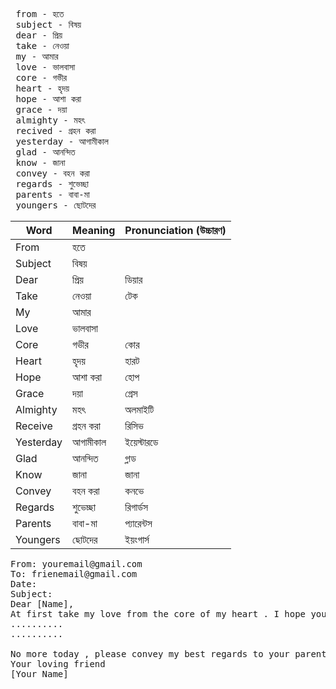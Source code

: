 <pre>
 from - হতে 
 subject - বিষয় 
 dear - প্রিয় 
 take - নেওয়া 
 my - আমার 
 love - ভালবাসা 
 core - গভীর 
 heart - হৃদয় 
 hope - আশা করা 
 grace - দয়া 
 almighty - মহৎ 
 recived - গ্রহন করা 
 yesterday - আগামীকাল 
 glad - আনন্দিত 
 know - জানা 
 convey - বহন করা 
 regards - শুভেচ্ছা 
 parents - বাবা-মা 
 youngers - ছোটদের 
</pre>

| Word      | Meaning   | Pronunciation (উচ্চারণ) |
| --------- | --------- | ----------------------- |
| From      | হতে       |                         |
| Subject   | বিষয়      |                         |
| Dear      | প্রিয়     | ডিয়ার                   |
| Take      | নেওয়া     | টেক                     |
| My        | আমার      |                         |
| Love      | ভালবাসা   |                         |
| Core      | গভীর      | কোর                     |
| Heart     | হৃদয়      | হারট                    |
| Hope      | আশা করা   | হোপ                     |
| Grace     | দয়া       | গ্রেস                   |
| Almighty  | মহৎ       | অলমাইটি                 |
| Receive   | গ্রহন করা | রিসিভ                   |
| Yesterday | আগামীকাল  | ইয়েস্টারডে              |
| Glad      | আনন্দিত   | গ্লাড                   |
| Know      | জানা      | জানা                    |
| Convey    | বহন করা   | কনভে                    |
| Regards   | শুভেচ্ছা  | রিগার্ডস                |
| Parents   | বাবা-মা   | প্যারেন্টস              |
| Youngers  | ছোটদের    | ইয়ংগার্স                |

<pre>
From: youremail@gmail.com
To: frienemail@gmail.com
Date: 
Subject:
Dear [Name],
At first take my love from the core of my heart . I hope you are well . I am also well by  the grace of Almighty Allah . I recived your email yesterday . I am very glad to know that ...........
..........
..........

No more today , please convey my best regards to your parents and youngers .
Your loving friend
[Your Name] 
</pre>
